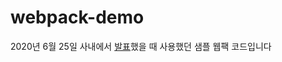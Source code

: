 # webpack-demo

2020년 6월 25일 사내에서 [발표](https://www.slideshare.net/johnDev8/webpack-237028107)했을 때 사용했던 샘플 웹팩 코드입니다
